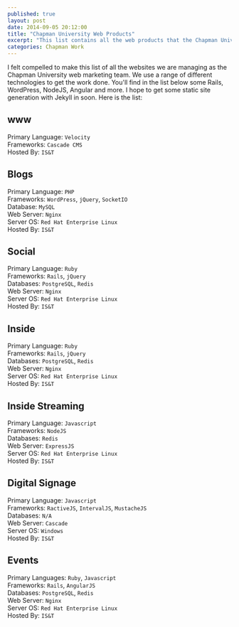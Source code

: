 ```yaml
---
published: true
layout: post
date: 2014-09-05 20:12:00
title: "Chapman University Web Products"
excerpt: "This list contains all the web products that the Chapman University Web Team support along with the various technologies used to power each site.  We have quite the diverse array of tech."
categories: Chapman Work
---
```


I felt compelled to make this list of all the websites we are managing as the Chapman University web marketing team.  We use a range of different technologies to get the work done.  You'll find in the list below some Rails, WordPress, NodeJS, Angular and more.  I hope to get some static site generation with Jekyll in soon.  Here is the list:

www
------
Primary Language: `Velocity`  
Frameworks: `Cascade CMS`  
Hosted By: `IS&T`   

Blogs
-------
Primary Language: `PHP`  
Frameworks: `WordPress`,  `jQuery`,  `SocketIO`  
Database: `MySQL`  
Web Server: `Nginx`  
Server OS: `Red Hat Enterprise Linux`  
Hosted By: `IS&T`  

Social
-------
Primary Language: `Ruby`  
Frameworks: `Rails`,  `jQuery`  
Databases: `PostgreSQL`,  `Redis`  
Web Server: `Nginx`  
Server OS: `Red Hat Enterprise Linux`  
Hosted By: `IS&T`  

Inside
-------
Primary Language: `Ruby`  
Frameworks: `Rails`,  `jQuery`  
Databases: `PostgreSQL`,  `Redis`  
Web Server: `Nginx`  
Server OS: `Red Hat Enterprise Linux`  
Hosted By: `IS&T`  

Inside Streaming
--------------------
Primary Language: `Javascript`  
Frameworks: `NodeJS`   
Databases: `Redis`  
Web Server: `ExpressJS`  
Server OS: `Red Hat Enterprise Linux`  
Hosted By: `IS&T`  

Digital Signage
------------------
Primary Language: `Javascript`  
Frameworks: `RactiveJS`,  `IntervalJS`,  `MustacheJS`  
Databases: `N/A`  
Web Server: `Cascade`  
Server OS: `Windows`  
Hosted By: `IS&T`  


Events
--------
Primary Languages: `Ruby`, `Javascript`  
Frameworks: `Rails`,  `AngularJS`  
Databases: `PostgreSQL`,  `Redis`  
Web Server: `Nginx`  
Server OS: `Red Hat Enterprise Linux`  
Hosted By: `IS&T`